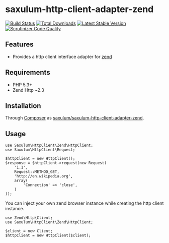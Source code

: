 # saxulum-http-client-adapter-zend

[![Build Status](https://api.travis-ci.org/saxulum/saxulum-http-client-adapter-zend.png?branch=master)](https://travis-ci.org/saxulum/saxulum-http-client-adapter-zend)
[![Total Downloads](https://poser.pugx.org/saxulum/saxulum-http-client-adapter-zend/downloads.png)](https://packagist.org/packages/saxulum/saxulum-http-client-adapter-zend)
[![Latest Stable Version](https://poser.pugx.org/saxulum/saxulum-http-client-adapter-zend/v/stable.png)](https://packagist.org/packages/saxulum/saxulum-http-client-adapter-zend)
[![Scrutinizer Code Quality](https://scrutinizer-ci.com/g/saxulum/saxulum-http-client-adapter-zend/badges/quality-score.png?b=master)](https://scrutinizer-ci.com/g/saxulum/saxulum-http-client-adapter-zend/?branch=master)

## Features

 * Provides a http client interface adapter for [zend][1]

## Requirements

 * PHP 5.3+
 * Zend Http ~2.3

## Installation

Through [Composer](http://getcomposer.org) as [saxulum/saxulum-http-client-adapter-zend][2].

## Usage

``` {.php}
use Saxulum\HttpClient\Zend\HttpClient;
use Saxulum\HttpClient\Request;

$httpClient = new HttpClient();
$response = $httpClient->request(new Request(
    '1.1',
    Request::METHOD_GET,
    'http://en.wikipedia.org',
    array(
        'Connection' => 'close',
    )
));
```

You can inject your own zend browser instance while creating the http client instance.

``` {.php}
use Zend\Http\Client;
use Saxulum\HttpClient\Zend\HttpClient;

$client = new Client;
$httpClient = new HttpClient($client);
```

[1]: https://packagist.org/packages/zendframework/zend-http
[2]: https://packagist.org/packages/saxulum/saxulum-http-client-adapter-zend